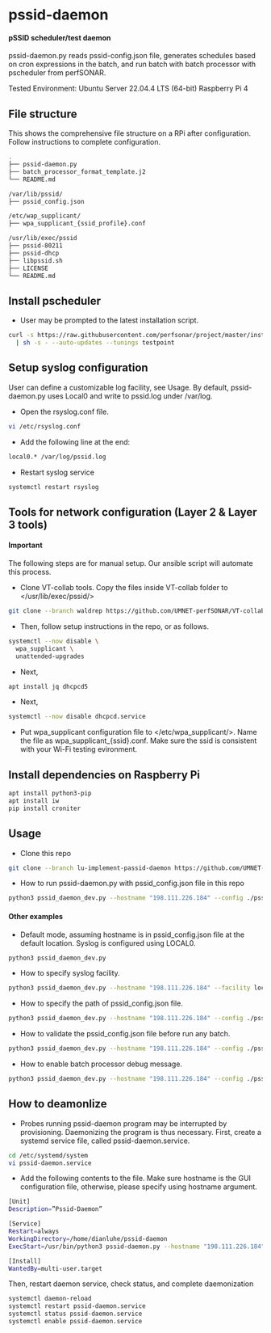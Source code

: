 # pssid-daemon
#### pSSID scheduler/test daemon
pssid-daemon.py reads pssid-config.json file, generates schedules based on cron expressions in the batch,
and run batch with batch processor with pscheduler from perfSONAR. 

Tested Environment:
Ubuntu Server 22.04.4 LTS (64-bit)
Raspberry Pi 4 


## File structure
This shows the comprehensive file structure on a RPi after configuration. Follow instructions to complete configuration.
```bash
. 
├── pssid-daemon.py                   
├── batch_processor_format_template.j2
└── README.md

/var/lib/pssid/
├── pssid_config.json       

/etc/wap_supplicant/
├── wpa_supplicant_{ssid_profile}.conf

/usr/lib/exec/pssid
├── pssid-80211
├── pssid-dhcp
├── libpssid.sh
├── LICENSE
└── README.md
```


## Install pscheduler
- User may be prompted to the latest installation script.
```bash
curl -s https://raw.githubusercontent.com/perfsonar/project/master/install-perfsonar \
  | sh -s - --auto-updates --tunings testpoint
```


## Setup syslog configuration
User can define a customizable log facility, see Usage. By default, pssid-daemon.py uses Local0 and write to pssid.log under /var/log.

- Open the rsyslog.conf file.
```bash
vi /etc/rsyslog.conf
```

- Add the following line at the end:
```bash
local0.* /var/log/pssid.log
```

- Restart syslog service
```bash
systemctl restart rsyslog
```


## Tools for network configuration (Layer 2 & Layer 3 tools)
#### Important 
The following steps are for manual setup. Our ansible script will automate this process.
<link to ansible repo>

- Clone VT-collab tools. Copy the files inside VT-collab folder to  </usr/lib/exec/pssid/>
```bash
git clone --branch waldrep https://github.com/UMNET-perfSONAR/VT-collab.git
```

- Then, follow setup instructions in the repo, or as follows.
```bash
systemctl --now disable \
  wpa_supplicant \
  unattended-upgrades
```

- Next,
```bash
apt install jq dhcpcd5
```

- Next,
```bash
systemctl --now disable dhcpcd.service
```

- Put wpa_supplicant configuration file to </etc/wpa_supplicant/>. Name the file as wpa_supplicant_{ssid}.conf.
Make sure the ssid is consistent with your Wi-Fi testing evironment. 


## Install dependencies on Raspberry Pi
```bash
apt install python3-pip
apt install iw
pip install croniter
```


## Usage
- Clone this repo
```bash
git clone --branch lu-implement-passid-daemon https://github.com/UMNET-perfSONAR/pssid-daemon.git
```

- How to run pssid-daemon.py with pssid_config.json file in this repo
```bash
python3 pssid_daemon_dev.py --hostname "198.111.226.184" --config ./pssid_config.json
```

#### Other examples
- Default mode, assuming hostname is in pssid_config.json file at the default location. Syslog is configured using LOCAL0.
```bash
python3 pssid_daemon_dev.py
```

- How to specify syslog facility.
```bash
python3 pssid_daemon_dev.py --hostname "198.111.226.184" --facility local1
```

- How to specify the path of pssid_config.json file.
```bash
python3 pssid_daemon_dev.py --hostname "198.111.226.184" --config ./pssid_config.json
```

- How to validate the pssid_config.json file before run any batch.
```bash
python3 pssid_daemon_dev.py --hostname "198.111.226.184" --config ./pssid_config.json --validate
```

- How to enable batch processor debug message.
```bash
python3 pssid_daemon_dev.py --hostname "198.111.226.184" --config ./pssid_config.json --debug
```


## How to deamonlize
- Probes running pssid-daemon program may be interrupted by provisioning. Daemonizing the program is thus necessary.
First, create a systemd service file, called pssid-daemon.service.
```bash
cd /etc/systemd/system
vi pssid-daemon.service
```

- Add the following contents to the file. Make sure hostname is the GUI configuration file, otherwise, please specify using hostname argument.
```bash
[Unit]
Description=”Pssid-Daemon”

[Service]
Restart=always
WorkingDirectory=/home/dianluhe/pssid-daemon
ExecStart=/usr/bin/python3 pssid-daemon.py --hostname "198.111.226.184"

[Install]
WantedBy=multi-user.target
```

Then, restart daemon service, check status, and complete daemonization
```bash
systemctl daemon-reload
systemctl restart pssid-daemon.service
systemctl status pssid-daemon.service
systemctl enable pssid-daemon.service
```